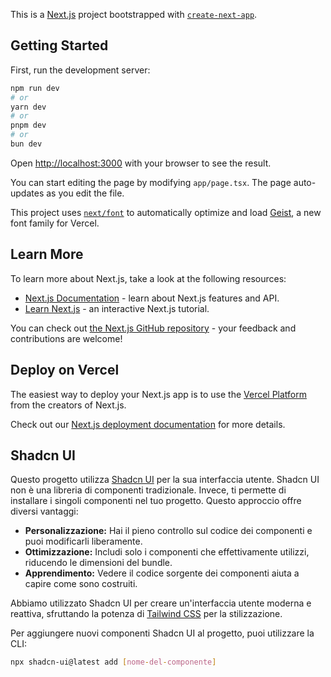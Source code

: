 This is a [Next.js](https://nextjs.org) project bootstrapped with [`create-next-app`](https://nextjs.org/docs/app/api-reference/cli/create-next-app).

## Getting Started

First, run the development server:

```bash
npm run dev
# or
yarn dev
# or
pnpm dev
# or
bun dev
```

Open [http://localhost:3000](http://localhost:3000) with your browser to see the result.

You can start editing the page by modifying `app/page.tsx`. The page auto-updates as you edit the file.

This project uses [`next/font`](https://nextjs.org/docs/app/building-your-application/optimizing/fonts) to automatically optimize and load [Geist](https://vercel.com/font), a new font family for Vercel.

## Learn More

To learn more about Next.js, take a look at the following resources:

- [Next.js Documentation](https://nextjs.org/docs) - learn about Next.js features and API.
- [Learn Next.js](https://nextjs.org/learn) - an interactive Next.js tutorial.

You can check out [the Next.js GitHub repository](https://github.com/vercel/next.js) - your feedback and contributions are welcome!

## Deploy on Vercel

The easiest way to deploy your Next.js app is to use the [Vercel Platform](https://vercel.com/new?utm_medium=default-template&filter=next.js&utm_source=create-next-app&utm_campaign=create-next-app-readme) from the creators of Next.js.

Check out our [Next.js deployment documentation](https://nextjs.org/docs/app/building-your-application/deploying) for more details.

## Shadcn UI

Questo progetto utilizza [Shadcn UI](https://ui.shadcn.com/) per la sua interfaccia utente. Shadcn UI non è una libreria di componenti tradizionale. Invece, ti permette di installare i singoli componenti nel tuo progetto. Questo approccio offre diversi vantaggi:

* **Personalizzazione:** Hai il pieno controllo sul codice dei componenti e puoi modificarli liberamente.
* **Ottimizzazione:** Includi solo i componenti che effettivamente utilizzi, riducendo le dimensioni del bundle.
* **Apprendimento:** Vedere il codice sorgente dei componenti aiuta a capire come sono costruiti.

Abbiamo utilizzato Shadcn UI per creare un'interfaccia utente moderna e reattiva, sfruttando la potenza di [Tailwind CSS](https://tailwindcss.com/) per la stilizzazione.

Per aggiungere nuovi componenti Shadcn UI al progetto, puoi utilizzare la CLI:

```bash
npx shadcn-ui@latest add [nome-del-componente]
